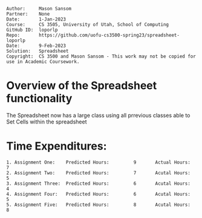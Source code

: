 ```
Author:     Mason Sansom
Partner:    None
Date:       1-Jan-2023
Course:     CS 3505, University of Utah, School of Computing
GitHub ID:  loporlp
Repo:       https://github.com/uofu-cs3500-spring23/spreadsheet-loporlp
Date:       9-Feb-2023
Solution:   Spreadsheet
Copyright:  CS 3500 and Mason Sansom - This work may not be copied for use in Academic Coursework.
```

# Overview of the Spreadsheet functionality

The Spreadsheet now has a large class using all prrevious classes able to Set Cells 
within the spreadsheet


# Time Expenditures:
    1. Assignment One:    Predicted Hours:         9       Actual Hours:   7
    2. Assignment Two:    Predicted Hours:         7       Acutal Hours:   5
    3. Assignment Three:  Predicted Hours:         6       Acutal Hours:   4
    4. Assignment Four:   Predicted Hours:         6       Acutal Hours:   5
    5. Assignment Five:   Predicted Hours:         8       Acutal Hours:   8
